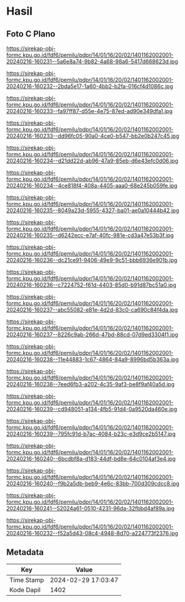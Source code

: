 # Hasil

## Foto C Plano

https://sirekap-obj-formc.kpu.go.id/fdf6/pemilu/pdpr/14/01/16/20/02/1401162002001-20240216-160231--5a6e8a74-9b82-4a68-98a6-5417d668623d.jpg

https://sirekap-obj-formc.kpu.go.id/fdf6/pemilu/pdpr/14/01/16/20/02/1401162002001-20240216-160232--2bda5e17-1a60-4bb2-b2fa-016cf4d1086c.jpg

https://sirekap-obj-formc.kpu.go.id/fdf6/pemilu/pdpr/14/01/16/20/02/1401162002001-20240216-160233--fa97ff87-d55e-4e75-87ed-ad90e349dfa1.jpg

https://sirekap-obj-formc.kpu.go.id/fdf6/pemilu/pdpr/14/01/16/20/02/1401162002001-20240216-160233--dd96fc05-90a0-4ce0-b547-bb2e0b247c45.jpg

https://sirekap-obj-formc.kpu.go.id/fdf6/pemilu/pdpr/14/01/16/20/02/1401162002001-20240216-160234--d21dd22d-ab96-47a9-85eb-d6e43efc0d06.jpg

https://sirekap-obj-formc.kpu.go.id/fdf6/pemilu/pdpr/14/01/16/20/02/1401162002001-20240216-160234--4ce818f4-408a-4405-aaa0-68e245b059fe.jpg

https://sirekap-obj-formc.kpu.go.id/fdf6/pemilu/pdpr/14/01/16/20/02/1401162002001-20240216-160235--8049a23d-5955-4327-ba01-ae0a10444b42.jpg

https://sirekap-obj-formc.kpu.go.id/fdf6/pemilu/pdpr/14/01/16/20/02/1401162002001-20240216-160235--d6242ecc-e7af-40fc-981e-cd3a47e53b3f.jpg

https://sirekap-obj-formc.kpu.go.id/fdf6/pemilu/pdpr/14/01/16/20/02/1401162002001-20240216-160236--dc21ce91-9406-49e9-9c51-bbb6936e901b.jpg

https://sirekap-obj-formc.kpu.go.id/fdf6/pemilu/pdpr/14/01/16/20/02/1401162002001-20240216-160236--c7224752-f61d-4403-85d0-b91d87bc51a0.jpg

https://sirekap-obj-formc.kpu.go.id/fdf6/pemilu/pdpr/14/01/16/20/02/1401162002001-20240216-160237--abc55082-e81e-4d2d-83c0-ca690c84f4da.jpg

https://sirekap-obj-formc.kpu.go.id/fdf6/pemilu/pdpr/14/01/16/20/02/1401162002001-20240216-160237--8226c9ab-266d-47bd-88cd-07d9ed3304f1.jpg

https://sirekap-obj-formc.kpu.go.id/fdf6/pemilu/pdpr/14/01/16/20/02/1401162002001-20240216-160238--11e44883-1c67-4864-84a9-8996bd5b363a.jpg

https://sirekap-obj-formc.kpu.go.id/fdf6/pemilu/pdpr/14/01/16/20/02/1401162002001-20240216-160238--7eed6fb3-a202-4c35-9af3-be8f9af40a5d.jpg

https://sirekap-obj-formc.kpu.go.id/fdf6/pemilu/pdpr/14/01/16/20/02/1401162002001-20240216-160239--cd948051-a134-4fb5-91d4-0a9520da460e.jpg

https://sirekap-obj-formc.kpu.go.id/fdf6/pemilu/pdpr/14/01/16/20/02/1401162002001-20240216-160239--795fc91d-b7ac-4084-b23c-e3d9ce2b5147.jpg

https://sirekap-obj-formc.kpu.go.id/fdf6/pemilu/pdpr/14/01/16/20/02/1401162002001-20240216-160240--6bcdbf8a-d183-44df-bd8e-64c0104af3e4.jpg

https://sirekap-obj-formc.kpu.go.id/fdf6/pemilu/pdpr/14/01/16/20/02/1401162002001-20240216-160240--f9b2a5db-beb9-4e6c-83bb-700d309cdcc8.jpg

https://sirekap-obj-formc.kpu.go.id/fdf6/pemilu/pdpr/14/01/16/20/02/1401162002001-20240216-160241--52024a61-0510-4231-96da-32fbbd4af89a.jpg

https://sirekap-obj-formc.kpu.go.id/fdf6/pemilu/pdpr/14/01/16/20/02/1401162002001-20240216-160232--f52a5d43-08c4-4948-8d70-a224773f2376.jpg


## Metadata

| Key        | Value               |
| ---------- | ------------------- |
| Time Stamp | 2024-02-29 17:03:47 |
| Kode Dapil | 1402                |



